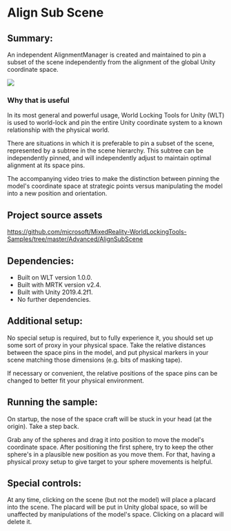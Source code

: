 # Align Sub Scene

## Summary:

An independent AlignmentManager is created and maintained to pin a subset of the scene independently from the alignment of the global Unity coordinate space.

![](~/DocGen/Images/Screens/AlignCraft.jpg)

### Why that is useful

In its most general and powerful usage, World Locking Tools for Unity (WLT) is used to world-lock and pin the entire Unity coordinate system to a known relationship with the physical world.

There are situations in which it is preferable to pin a subset of the scene, represented by a subtree in the scene hierarchy. This subtree can be independently pinned, and will independently adjust to maintain optimal alignment at its space pins.

The accompanying video tries to make the distinction between pinning the model's coordinate space at strategic points versus manipulating the model into a new position and orientation.

## Project source assets

https://github.com/microsoft/MixedReality-WorldLockingTools-Samples/tree/master/Advanced/AlignSubScene

## Dependencies:
* Built on WLT version 1.0.0.
* Built with MRTK version v2.4.
* Built with Unity 2019.4.2f1.
* No further dependencies.

## Additional setup:

No special setup is required, but to fully experience it, you should set up some sort of proxy in your physical space. Take the relative distances between the space pins in the model, and put physical markers in your scene matching those dimensions (e.g. bits of masking tape).

If necessary or convenient, the relative positions of the space pins can be changed to better fit your physical environment.

## Running the sample:

On startup, the nose of the space craft will be stuck in your head (at the origin). Take a step back.

Grab any of the spheres and drag it into position to move the model's coordinate space. After positioning the first sphere, try to keep the other sphere's in a plausible new position as you move them. For that, having a physical proxy setup to give target to your sphere movements is helpful.

## Special controls:

At any time, clicking on the scene (but not the model) will place a placard into the scene. The placard will be put in Unity global space, so will be unaffected by manipulations of the model's space. Clicking on a placard will delete it.


